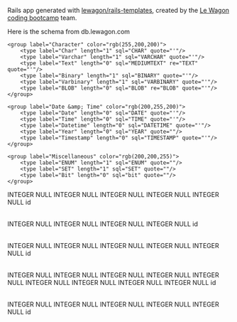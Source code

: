 Rails app generated with [lewagon/rails-templates](https://github.com/lewagon/rails-templates), created by the [Le Wagon coding bootcamp](https://www.lewagon.com) team.

Here is the schema from db.lewagon.com

<?xml version="1.0" encoding="utf-8" ?>
<!-- SQL XML created by WWW SQL Designer, https://github.com/ondras/wwwsqldesigner/ -->
<!-- Active URL: http://db.lewagon.com/ -->
<sql>
<datatypes db="mysql">
	<group label="Numeric" color="rgb(238,238,170)">
		<type label="Integer" length="0" sql="INTEGER" quote=""/>
	 	<type label="TINYINT" length="0" sql="TINYINT" quote=""/>
	 	<type label="SMALLINT" length="0" sql="SMALLINT" quote=""/>
	 	<type label="MEDIUMINT" length="0" sql="MEDIUMINT" quote=""/>
	 	<type label="INT" length="0" sql="INT" quote=""/>
		<type label="BIGINT" length="0" sql="BIGINT" quote=""/>
		<type label="Decimal" length="1" sql="DECIMAL" re="DEC" quote=""/>
		<type label="Single precision" length="0" sql="FLOAT" quote=""/>
		<type label="Double precision" length="0" sql="DOUBLE" re="DOUBLE" quote=""/>
	</group>

	<group label="Character" color="rgb(255,200,200)">
		<type label="Char" length="1" sql="CHAR" quote="'"/>
		<type label="Varchar" length="1" sql="VARCHAR" quote="'"/>
		<type label="Text" length="0" sql="MEDIUMTEXT" re="TEXT" quote="'"/>
		<type label="Binary" length="1" sql="BINARY" quote="'"/>
		<type label="Varbinary" length="1" sql="VARBINARY" quote="'"/>
		<type label="BLOB" length="0" sql="BLOB" re="BLOB" quote="'"/>
	</group>

	<group label="Date &amp; Time" color="rgb(200,255,200)">
		<type label="Date" length="0" sql="DATE" quote="'"/>
		<type label="Time" length="0" sql="TIME" quote="'"/>
		<type label="Datetime" length="0" sql="DATETIME" quote="'"/>
		<type label="Year" length="0" sql="YEAR" quote=""/>
		<type label="Timestamp" length="0" sql="TIMESTAMP" quote="'"/>
	</group>

	<group label="Miscellaneous" color="rgb(200,200,255)">
		<type label="ENUM" length="1" sql="ENUM" quote=""/>
		<type label="SET" length="1" sql="SET" quote=""/>
		<type label="Bit" length="0" sql="bit" quote=""/>
	</group>
</datatypes><table x="254" y="136" name="users">
<row name="id" null="1" autoincrement="1">
<datatype>INTEGER</datatype>
<default>NULL</default></row>
<row name="first_name" null="1" autoincrement="0">
<datatype>INTEGER</datatype>
<default>NULL</default></row>
<row name="last_name" null="1" autoincrement="0">
<datatype>INTEGER</datatype>
<default>NULL</default></row>
<row name="phone_number" null="1" autoincrement="0">
<datatype>INTEGER</datatype>
<default>NULL</default></row>
<row name="avatar" null="1" autoincrement="0">
<datatype>INTEGER</datatype>
<default>NULL</default></row>
<key type="PRIMARY" name="">
<part>id</part>
</key>
</table>
<table x="873" y="173" name="providers">
<row name="id" null="1" autoincrement="1">
<datatype>INTEGER</datatype>
<default>NULL</default></row>
<row name="name" null="1" autoincrement="0">
<datatype>INTEGER</datatype>
<default>NULL</default></row>
<row name="address" null="1" autoincrement="0">
<datatype>INTEGER</datatype>
<default>NULL</default></row>
<row name="photos" null="1" autoincrement="0">
<datatype>INTEGER</datatype>
<default>NULL</default></row>
<key type="PRIMARY" name="">
<part>id</part>
</key>
</table>
<table x="268" y="683" name="bookings">
<row name="id" null="1" autoincrement="1">
<datatype>INTEGER</datatype>
<default>NULL</default></row>
<row name="user_id" null="1" autoincrement="0">
<datatype>INTEGER</datatype>
<default>NULL</default><relation table="users" row="id" />
</row>
<row name="provider_id" null="1" autoincrement="0">
<datatype>INTEGER</datatype>
<default>NULL</default><relation table="providers" row="id" />
</row>
<row name="price" null="1" autoincrement="0">
<datatype>INTEGER</datatype>
<default>NULL</default></row>
<row name="activity_id" null="1" autoincrement="0">
<datatype>INTEGER</datatype>
<default>NULL</default><relation table="activities" row="id" />
</row>
<key type="PRIMARY" name="">
<part>id</part>
</key>
</table>
<table x="615" y="681" name="activities">
<row name="id" null="1" autoincrement="1">
<datatype>INTEGER</datatype>
<default>NULL</default></row>
<row name="title" null="1" autoincrement="0">
<datatype>INTEGER</datatype>
<default>NULL</default></row>
<row name="provider_id" null="1" autoincrement="0">
<datatype>INTEGER</datatype>
<default>NULL</default><relation table="providers" row="id" />
</row>
<row name="description" null="1" autoincrement="0">
<datatype>INTEGER</datatype>
<default>NULL</default></row>
<row name="price" null="1" autoincrement="0">
<datatype>INTEGER</datatype>
<default>NULL</default></row>
<row name="address" null="1" autoincrement="0">
<datatype>INTEGER</datatype>
<default>NULL</default></row>
<row name="photos" null="1" autoincrement="0">
<datatype>INTEGER</datatype>
<default>NULL</default></row>
<row name="start_date" null="1" autoincrement="0">
<datatype>INTEGER</datatype>
<default>NULL</default></row>
<row name="end_date" null="1" autoincrement="0">
<datatype>INTEGER</datatype>
<default>NULL</default></row>
<key type="PRIMARY" name="">
<part>id</part>
</key>
</table>
<table x="1425" y="754" name="reviews">
<row name="id" null="1" autoincrement="1">
<datatype>INTEGER</datatype>
<default>NULL</default></row>
<row name="provider_id" null="1" autoincrement="0">
<datatype>INTEGER</datatype>
<default>NULL</default><relation table="providers" row="id" />
</row>
<row name="activity_id" null="1" autoincrement="0">
<datatype>INTEGER</datatype>
<default>NULL</default><relation table="activities" row="id" />
</row>
<row name="content" null="1" autoincrement="0">
<datatype>INTEGER</datatype>
<default>NULL</default></row>
<row name="rating" null="1" autoincrement="0">
<datatype>INTEGER</datatype>
<default>NULL</default></row>
<key type="PRIMARY" name="">
<part>id</part>
</key>
</table>
</sql>

